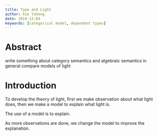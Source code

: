 ```yaml
---
title: Type and Light
author: Xie Yuheng
date: 2019-12-04
keywords: [categorical model, dependent types]
---
```


# Abstract

write something about category semantics
and algebraic semantics in general
compare models of light

# Introduction

To develop the theory of light,
first we make observation about what light does,
then we make a model to explain what light is.

The use of a model is to explain.

As more observations are done, we change the model
to improve the explanation.
